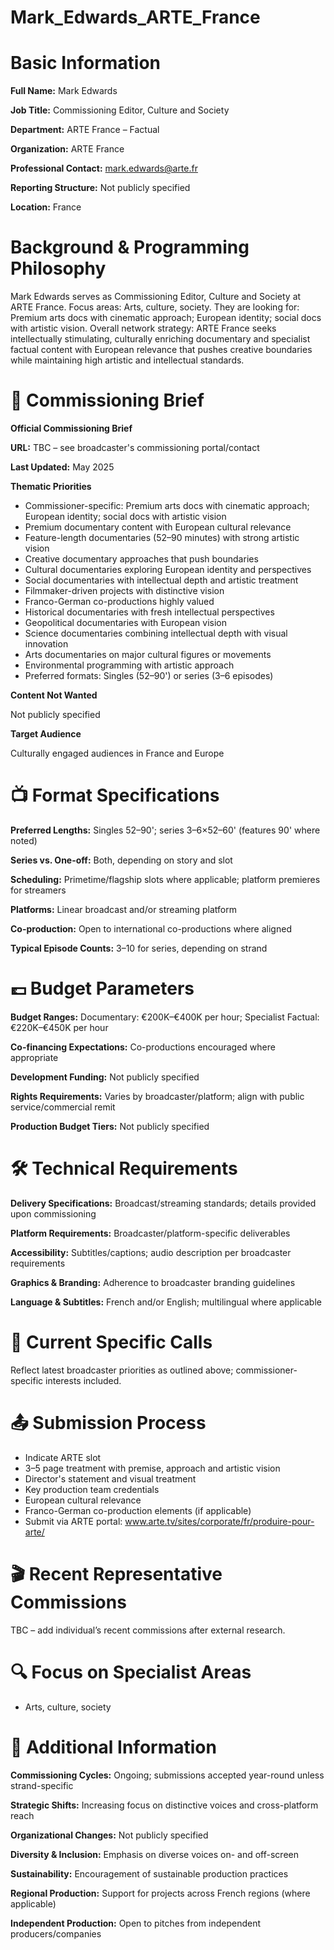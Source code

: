 # Mark_Edwards_ARTE_France

# Basic Information

**Full Name:** Mark Edwards

**Job Title:** Commissioning Editor, Culture and Society

**Department:** ARTE France – Factual

**Organization:** ARTE France

**Professional Contact:** mark.edwards@arte.fr

**Reporting Structure:** Not publicly specified

**Location:** France

# Background & Programming Philosophy

Mark Edwards serves as Commissioning Editor, Culture and Society at ARTE France. Focus areas: Arts, culture, society. They are looking for: Premium arts docs with cinematic approach; European identity; social docs with artistic vision. Overall network strategy: ARTE France seeks intellectually stimulating, culturally enriching documentary and specialist factual content with European relevance that pushes creative boundaries while maintaining high artistic and intellectual standards.

# 📄 Commissioning Brief

**Official Commissioning Brief**

**URL:** TBC – see broadcaster's commissioning portal/contact

**Last Updated:** May 2025

**Thematic Priorities**

- Commissioner-specific: Premium arts docs with cinematic approach; European identity; social docs with artistic vision
- Premium documentary content with European cultural relevance
- Feature-length documentaries (52–90 minutes) with strong artistic vision
- Creative documentary approaches that push boundaries
- Cultural documentaries exploring European identity and perspectives
- Social documentaries with intellectual depth and artistic treatment
- Filmmaker-driven projects with distinctive vision
- Franco-German co-productions highly valued
- Historical documentaries with fresh intellectual perspectives
- Geopolitical documentaries with European vision
- Science documentaries combining intellectual depth with visual innovation
- Arts documentaries on major cultural figures or movements
- Environmental programming with artistic approach
- Preferred formats: Singles (52–90') or series (3–6 episodes)

**Content Not Wanted**

Not publicly specified

**Target Audience**

Culturally engaged audiences in France and Europe

# 📺 Format Specifications

**Preferred Lengths:** Singles 52–90'; series 3–6×52–60' (features 90' where noted)

**Series vs. One-off:** Both, depending on story and slot

**Scheduling:** Primetime/flagship slots where applicable; platform premieres for streamers

**Platforms:** Linear broadcast and/or streaming platform

**Co-production:** Open to international co-productions where aligned

**Typical Episode Counts:** 3–10 for series, depending on strand

# 💷 Budget Parameters

**Budget Ranges:** Documentary: €200K–€400K per hour; Specialist Factual: €220K–€450K per hour

**Co-financing Expectations:** Co-productions encouraged where appropriate

**Development Funding:** Not publicly specified

**Rights Requirements:** Varies by broadcaster/platform; align with public service/commercial remit

**Production Budget Tiers:** Not publicly specified

# 🛠️ Technical Requirements

**Delivery Specifications:** Broadcast/streaming standards; details provided upon commissioning

**Platform Requirements:** Broadcaster/platform-specific deliverables

**Accessibility:** Subtitles/captions; audio description per broadcaster requirements

**Graphics & Branding:** Adherence to broadcaster branding guidelines

**Language & Subtitles:** French and/or English; multilingual where applicable

# 📢 Current Specific Calls

Reflect latest broadcaster priorities as outlined above; commissioner-specific interests included.

# 📤 Submission Process

- Indicate ARTE slot
- 3–5 page treatment with premise, approach and artistic vision
- Director's statement and visual treatment
- Key production team credentials
- European cultural relevance
- Franco-German co-production elements (if applicable)
- Submit via ARTE portal: www.arte.tv/sites/corporate/fr/produire-pour-arte/

# 🎬 Recent Representative Commissions

TBC – add individual’s recent commissions after external research.

# 🔍 Focus on Specialist Areas

- Arts, culture, society

# 📅 Additional Information

**Commissioning Cycles:** Ongoing; submissions accepted year-round unless strand-specific

**Strategic Shifts:** Increasing focus on distinctive voices and cross-platform reach

**Organizational Changes:** Not publicly specified

**Diversity & Inclusion:** Emphasis on diverse voices on- and off-screen

**Sustainability:** Encouragement of sustainable production practices

**Regional Production:** Support for projects across French regions (where applicable)

**Independent Production:** Open to pitches from independent producers/companies